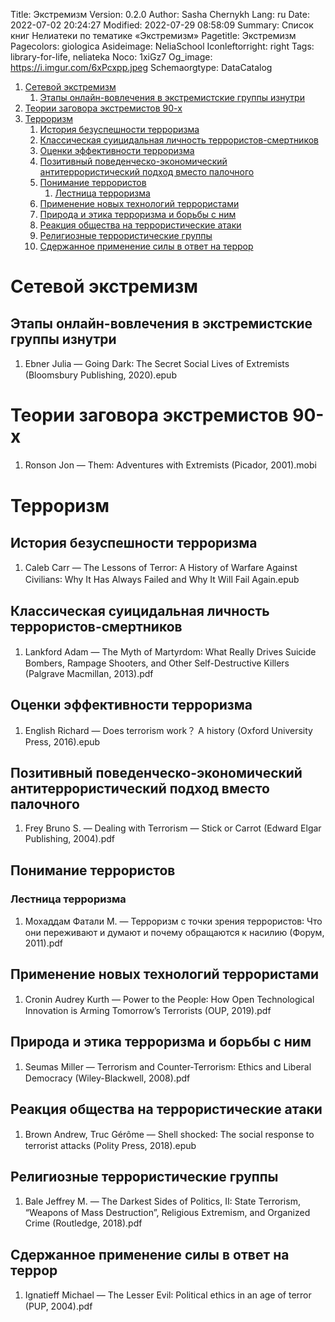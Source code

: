 Title: Экстремизм
Version: 0.2.0
Author: Sasha Chernykh
Lang: ru
Date: 2022-07-02 20:24:27
Modified: 2022-07-29 08:58:09
Summary: Список книг Нелиатеки по тематике «Экстремизм»
Pagetitle: Экстремизм
Pagecolors: giologica
Asideimage: NeliaSchool
Iconleftorright: right
Tags: library-for-life, neliateka
Noco: 1xiGz7
Og_image: https://i.imgur.com/6xPcxpp.jpeg
Schemaorgtype: DataCatalog

<!-- MarkdownTOC -->

1. [Сетевой экстремизм](#Сетевой-экстремизм)
	1. [Этапы онлайн-вовлечения в экстремистские группы изнутри](#Этапы-онлайн-вовлечения-в-экстремистские-группы-изнутри)
1. [Теории заговора экстремистов 90-х](#Теории-заговора-экстремистов-90-х)
1. [Терроризм](#Терроризм)
	1. [История безуспешности терроризма](#История-безуспешности-терроризма)
	1. [Классическая суицидальная личность террористов-смертников](#Классическая-суицидальная-личность-террористов-смертников)
	1. [Оценки эффективности терроризма](#Оценки-эффективности-терроризма)
	1. [Позитивный поведенческо-экономический антитеррористический подход вместо палочного](#Позитивный-поведенческо-экономический-антитеррористический-подход-вместо-палочного)
	1. [Понимание террористов](#Понимание-террористов)
		1. [Лестница терроризма](#Лестница-терроризма)
	1. [Применение новых технологий террористами](#Применение-новых-технологий-террористами)
	1. [Природа и этика терроризма и борьбы с ним](#Природа-и-этика-терроризма-и-борьбы-с-ним)
	1. [Реакция общества на террористические атаки](#Реакция-общества-на-террористические-атаки)
	1. [Религиозные террористические группы](#Религиозные-террористические-группы)
	1. [Сдержанное применение силы в ответ на террор](#Сдержанное-применение-силы-в-ответ-на-террор)

<!-- /MarkdownTOC -->

<a id="Сетевой-экстремизм"></a>
# Сетевой экстремизм

<a id="Этапы-онлайн-вовлечения-в-экстремистские-группы-изнутри"></a>
## Этапы онлайн-вовлечения в экстремистские группы изнутри

1. Ebner Julia — Going Dark꞉ The Secret Social Lives of Extremists (Bloomsbury Publishing, 2020).epub

<a id="Теории-заговора-экстремистов-90-х"></a>
# Теории заговора экстремистов 90-х

1. Ronson Jon — Them꞉ Adventures with Extremists (Picador, 2001).mobi

<a id="Терроризм"></a>
# Терроризм

<a id="История-безуспешности-терроризма"></a>
## История безуспешности терроризма

1. Caleb Carr — The Lessons of Terror꞉ A History of Warfare Against Civilians꞉ Why It Has Always Failed and Why It Will Fail Again.epub

<a id="Классическая-суицидальная-личность-террористов-смертников"></a>
## Классическая суицидальная личность террористов-смертников

1. Lankford Adam — The Myth of Martyrdom꞉ What Really Drives Suicide Bombers, Rampage Shooters, and Other Self-Destructive Killers (Palgrave Macmillan, 2013).pdf

<a id="Оценки-эффективности-терроризма"></a>
## Оценки эффективности терроризма

1. English Richard — Does terrorism work？ A history (Oxford University Press, 2016).epub

<a id="Позитивный-поведенческо-экономический-антитеррористический-подход-вместо-палочного"></a>
## Позитивный поведенческо-экономический антитеррористический подход вместо палочного

1. Frey Bruno S. — Dealing with Terrorism — Stick or Carrot (Edward Elgar Publishing, 2004).pdf

<a id="Понимание-террористов"></a>
## Понимание террористов

<a id="Лестница-терроризма"></a>
### Лестница терроризма

1. Мохаддам Фатали М. — Терроризм с точки зрения террористов꞉ Что они переживают и думают и почему обращаются к насилию (Форум, 2011).pdf

<a id="Применение-новых-технологий-террористами"></a>
## Применение новых технологий террористами

1. Cronin Audrey Kurth — Power to the People꞉ How Open Technological Innovation is Arming Tomorrow’s Terrorists (OUP, 2019).pdf

<a id="Природа-и-этика-терроризма-и-борьбы-с-ним"></a>
## Природа и этика терроризма и борьбы с ним

1. Seumas Miller — Terrorism and Counter-Terrorism꞉ Ethics and Liberal Democracy (Wiley-Blackwell, 2008).pdf

<a id="Реакция-общества-на-террористические-атаки"></a>
## Реакция общества на террористические атаки

1. Brown Andrew, Truc Gérôme — Shell shocked꞉ The social response to terrorist attacks (Polity Press, 2018).epub

<a id="Религиозные-террористические-группы"></a>
## Религиозные террористические группы

1. Bale Jeffrey M. — The Darkest Sides of Politics, II꞉ State Terrorism, “Weapons of Mass Destruction”, Religious Extremism, and Organized Crime (Routledge, 2018).pdf

<a id="Сдержанное-применение-силы-в-ответ-на-террор"></a>
## Сдержанное применение силы в ответ на террор

1. Ignatieff Michael — The Lesser Evil꞉ Political ethics in an age of terror (PUP, 2004).pdf
